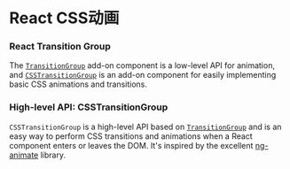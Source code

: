 # React CSS动画

### React Transition Group

The [`TransitionGroup`](https://github.com/reactjs/react-transition-group/tree/v1-stable#low-level-api-transitiongroup) add-on component is a low-level API for animation, and [`CSSTransitionGroup`](https://github.com/reactjs/react-transition-group/tree/v1-stable#high-level-api-csstransitiongroup) is an add-on component for easily implementing basic CSS animations and transitions.



### High-level API: CSSTransitionGroup

`CSSTransitionGroup` is a high-level API based on [`TransitionGroup`](https://github.com/reactjs/react-transition-group/tree/v1-stable#low-level-api-transitiongroup) and is an easy way to perform CSS transitions and animations when a React component enters or leaves the DOM. It's inspired by the excellent [ng-animate](http://www.nganimate.org/) library.


